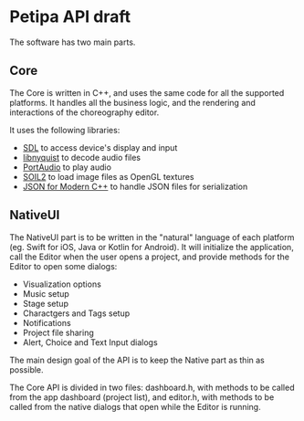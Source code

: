 # Petipa API draft

The software has two main parts.

## Core

The Core is written in C++, and uses the same code for all the supported platforms.
It handles all the business logic, and the rendering and interactions of the choreography editor.

It uses the following libraries:

* [SDL](https://libsdl.org) to access device's display and input
* [libnyquist](https://github.com/ddiakopoulos/libnyquist) to decode audio files
* [PortAudio](http://portaudio.com) to play audio
* [SOIL2](https://github.com/SpartanJ/soil2) to load image files as OpenGL textures
* [JSON for Modern C++](https://github.com/nlohmann/json) to handle JSON files for serialization


## NativeUI

The NativeUI part is to be written in the "natural" language of each platform (eg. Swift for iOS, Java or Kotlin for Android).
It will initialize the application, call the Editor when the user opens a project, and provide methods for the Editor to open some dialogs:

* Visualization options
* Music setup
* Stage setup
* Charactgers and Tags setup
* Notifications
* Project file sharing
* Alert, Choice and Text Input dialogs

The main design goal of the API is to keep the Native part as thin as possible.


The Core API is divided in two files:
dashboard.h, with methods to be called from the app dashboard (project list), and
editor.h, with methods to be called from the native dialogs that open while the Editor is running.
